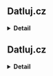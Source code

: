 ## Datluj.cz

<details>
  <summary><b>Detail</b></summary>

  **Jedná se projekt v průběhu kurzu React2. Slouží k zopakování zopakování doposud získaných znalostí.**
  **K záležitostem, které jsou nad rámec zadání nebyl žáden postup. Jejich vytvoření bylo postaveno na dobrovolné bázi. Respektive bylo pouze písemné zadání.**
  **Je postaven na Vite balíčku.**
  
  Pro spuštění projektu stačí v terminálu zadat příkaz:
  **npm run dev**

  Následně se v terminálu zobrazí adresa. Aby ji bylo možné v prohlížeči zobrazit, je nutné při kliku na na ní držet **ctrl/cmd**.

  Originální zadání projektu:
  V následujících cvičeních budeme postupně vyvíjet aplikaci jménem Datluj.cz, která bude sloužit k tréningu psaní všemi deseti. Aplikace bude fungovat tak, že se na obrazovace budou postupně objevovat náhodá slova, které uživatel musí stihnout napsat na klávesnici.

**Část 1:**

1. Udělejte si fork [repozitáře](https://github.com/Czechitas-podklady-WEB/datluj.cz) se zadáním celého projektu. Nainstalujte závislosti a prohlédněte si strukturu projektu. Po spuštění stránky uvidíte na obrazovce jedno slovo vykreslené pomocí komponenty **Wordbox**.
2. Prostudujte si zdrojový kód a seznamte se s tím, jak aplikace funguje.
3. Prohlédněte si kompnentu **Stage**. Prozatím si nevšímejte funkce **generateWord**, tu máme připravenou na později. Ve stavu komponenty nemáme uložen jen jeden řetězec ale celé pole slov. To je také příprava na později. Dokud neřekneme jinak, budeme pracovat s jednoprvkovým polem.
4. Upravte komponentu **Wordbox** tak, že pověsíte posluchače události **keyUp** na **document**. Pokud uživatel napsal správně první písmenko slova, toto písmenko ze slova umažte. Takto pokračujte dokud uživatel nenapíše celé slovo. V posluchači budete používat stav **lettersLeft** a bude potřeba se vyhnout jeho zastarávání (stale state). Použijte probíranou techniku, kdy posluchače události měníte svépomocí. Do závislostí **useEffectu** bude potřeba přidat stav **lettersLeft**.
5. Jakmile uživatel napíše správně celé slovo, na stránce zůstane viset prázdná komponenta **Wordbox**. Nechejte ji zatím viset.

**Část 2:**
V tomto cvičení zařídíme, aby po napsání slova ihned naskočilo slovo další.

1. Komponenta **Wordbox** musí nějakým způsobem informovat svého rodiče o tom, že uživatel správně napsal zadané slovo. Za tímto účelem přidejte do props v komponentě **Wordbox** callback **onFinish**.
2. V posluchači události **keyup** zařiďte, že pokud uživatel napsal správně poslední písmenko, místo nastavení stavu zavoláte rovnou funkci **onFinish**.
3. V komponentě **Stage** vyrobte funkci **handleFinish**, která nastaví stav **words** na prázdné pole. Předejte tuto funkci komponentě **Wordbox**. Takto zajistíme _unmount_ komponenty po správném napsání slova.
4. Místo nastavování stavu na prázdné pole můžeme rovnou vygenerovat nové slovo – pomocí připravené funkce **generateWord**. Vygenerujte slovo délky 6. Dejte však pozor, že do stavu je vždy potřeba nastavit pole, tedy v tomto případě pole o jednom prvku.
5. Vyzkoušejte, že po napsání slova ihned přiskočí další.

**Část 3:**
Zařídíme zpětnou vazbu pro uživatele zda napsal správné písmeno. Budeme chtít, aby slovo při chybě změnilo barvu.

1. V komponentě **Wordbox** vytvořte nový pravdivostní stav **[mistake, setMistake]**, který bude říkat, zda uživatel udělal překlep. Na začátku bude stav nastaven na **false**.
2. Pokud má stav **mistake** hodnotu **true**, vykreslete slovo s třídou **wordbox wordbox--mistake**.
3. V reakci na událost **keyup** správně nastave stav **mistake** na **true** nebo **false** dle toho, zda uživatel napsal správné písmeno.
4. Vyzkoušejte, že aplikace funguje správně.
5. Zamyslete se nad tím, zda nám hrozí problém se zastaráním stavu **mistake** a zdůvodněte, proč ano nebo proč ne.

**Část 4:**
Přidáme možnost zobrazovat více slov najednou.

Pokud na obrazovce vidíme více slov, vždy píšeme první na seznamu. Takovému slovu říkáme, že je aktivní.

1. Do komponenty **Wordbox** přidejte _prop_ **active**, která říká, zda je komponenta zrovna aktivní. Uvnitř **useEffectu** přidávejte/odebírejte posluchač události **keyup** pouze v případě, že prop active má hodnotu **true**. Tím zaručíme, že klávesy bude poslouchat pouze aktivní komponenta.
2. Přidejte prop **active** do seznamu závislostí pro **useEffect**, aby se při její změně efekt spustil.
3. V komponentě **Stage** budeme nyní ve stavu udržovat pole tří slov. Zařiďte, aby pouze první slovo v seznamu mělu _prop_ **active** nastaveno na **true**. Vždy chceme psát pouze první slovo.
4. Ve funkci **handleFinish** nyní musíme odstranit slovo ze začátku seznamu a vygenerovat nové slovo na konec, abychom si udržovali pořád stejný počet zobrazených slov.
5. Vyzkoušejte, že vaše aplikace správně funguje.

**Část 5:**
Přidáme do naší vyúkové hry počítání chyb. Vždy, když komponenta **Wordbox** zaznamená chybu, dá o tom vědět svému rodiči a ten aktualizuje svůj stav.

V této chvíli věříme, že jste dostatečně zkušení na to, aby vám popis výše stačil k dokončení cvičení. Pokud se přesto cítíte nejistě, můžete následovat podrobný popis:

1. Do komponenty **Stage** přidejte stav **[mistakes, setMistakes]** s prvotní hodnotou **0**. Zobrazte stav na příslušném místě v komponentě.
2. Přidejte do komponenty **Wordbox** callback **onMistake**, který bude komponentu **Stage** informovat o překlepu.
3. V komonentě **Stage** vytvořte handler **handleMistake**, který svýší stav **mistake** o jedna.
4. V komponentě **Wordbox** zavolejte funkci **onMistake** pokaždé, když nastane chyba. To je potřeba udělat v handleru události **keyup**. Pravděpodobně tušíte, že nám takto hrozí zastarání _prop_ **onMistake**.
5. V komponentě **Wordbox** přidejte _prop_ **onMistake** do závislostí v **useEffectu**, aby nám nezastarala.
6. Vyzkoušejte, že aplikace správně funguje.


</details>

## Datluj.cz

<details>
  <summary><b>Detail</b></summary>

   **This is a project during the React2 course. It is used to review the knowledge.**
   **For the features which are not part of the original assignment no procedure was created. Their creation was based on a voluntary basis. There was only a written assignment.**

   To start the project, just enter the following command in the terminal: **npm run dev**

   The address is then displayed in the terminal. To view it in the browser, you must hold ctrl/cmd while clicking on it.

   **Part 1:**
   1. Make a fork of [repository](https://github.com/Czechitas-podklady-WEB/datluj.cz) with the entire project. Install the dependencies and look at the project structure. When you start the page, you will see one word rendered on the screen using the **Wordbox** component.
  2. Study the source code and familiarize yourself with how the application works.
  3. Review the **Stage** component. Ignore the **generateWord** function for now, we have that ready for later. In the component state, we don't just store a single string but a whole array of words. This is also a preparation for later. Until we say otherwise, we will work with a single element array.
  4. Modify the **Wordbox** component by hanging the **keyUp** event listener on **document**. If the user typed the first letter of the word correctly, delete that letter from the word. Continue with this until the user has typed the entire word. You will be using the **lettersLeft** state in the listener and will need to avoid obsoleting it (stale state). Use the discussed technique of changing the event listener by itself. You will need to add the **lettersLeft** state to the **useEffect** dependencies.
  5. Once the user has correctly typed a complete word, the **Wordbox** component will be left hanging on the page empty. Leave it hanging for now.

**Part 2:**
1. The **Wordbox** component must somehow inform its parent component that the user has correctly spelled a word. To do this, add an **onFinish** callback to the props in the **Wordbox** component.
2. In the **keyup** event listener, make it so that if the user has typed the last letter correctly, you call the **onFinish** function directly instead of setting the status.
3. In the **Stage** component, make a **handleFinish** function that sets the state of **words** to an empty field. Pass this function to the **Wordbox** component. This technique will ensure of _unmounting_ of the component after the word is correctly typed.
4. Instead of setting the state to an empty field, we can directly generate a new word - using the prepared function **generateWord**. Generate a word of length 6. Note, however, that you always need to set an array to the state, in this case an array of one element.
5. Test that after typing a word, another one immediately comes up.

**Part 3:**
1. In the **Wordbox** component, create a new boolean condition **[mistake, setMistake]** that tells if the user made a typo. Initially, the state will be set to **false**.
2. If the **mistake** state is **true**, render the word with the **wordbox wordbox--mistake** class.
3. In response to the **keyup** event, correctly set the **mistake** state to **true** or **false** depending on whether the user typed the correct letter.
4. Test that the application is working correctly.
5. Think about whether there is a problem with the **mistake** state becoming obsolete and justify why yes or no.

**Part 4:**
1. Add _prop_ **active** to the **Wordbox** component, which tells whether the component is currently active. Inside **useEffect**, add/remove the **keyup** event listener only if prop active has the value **true**. This will guarantee that only the active component will listen to the keys.
2. Add prop **active** to the dependency list for **useEffect** so that when it changes, the effect will trigger.
3. In the **Stage** component, we will now maintain an array of three words in the state. Make sure that only the first word in the list has _prop_ **active** set to **true**. We always want to type only the first word.
4. In the **handleFinish** function, we now need to remove a word from the beginning of the list and generate a new word for the end to keep the same number of words displayed at all times.
5. Test that your application is working properly.

**Part 5:**
Let's add error counting to our educational game. Whenever the **Wordbox** component detects an error, it will notify its parent component and it will update its status.

At this point, we trust that you are experienced enough that the description above is sufficient to complete the exercise. If you still feel unsure, you can follow the detailed description:

1. Add a state **[mistakes, setMistakes]** with initial value **0** to the **Stage** component. Display the state at the appropriate location in the component.
2. Add an **onMistake** callback to the **Wordbox** component to inform the **Stage** component of a typo.
3. In the **Stage** component, create a **handleMistake** handler that increases the **mistake** state by one.
4. In the **Wordbox** component, call the **onMistake** function every time an error occurs. This needs to be done in the **keyup** event handler. You can probably guess that we are in danger of deprecating _prop_ **onMistake** this way.
5. In the **Wordbox** component, add a _prop_ **onMistake** to the dependencies in **useEffect** so it we does not get obsolete.
6. Test that the application is working properly.


</details>

